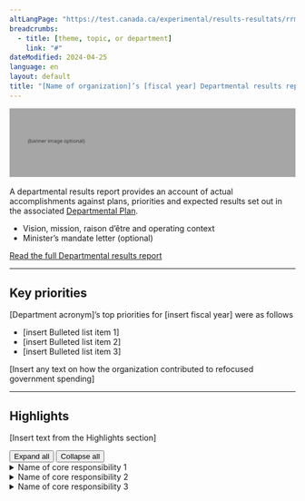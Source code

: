 ```yaml
---
altLangPage: "https://test.canada.ca/experimental/results-resultats/rrm-en-un-coup-doeil.html"
breadcrumbs:
  - title: [theme, topic, or department]
    link: "#"
dateModified: 2024-04-25
language: en
layout: default
title: "[Name of organization]’s [fiscal year] Departmental results report: At a glance"
---
```


<link rel="stylesheet" type="text/css" href="results-resultats/css/theme.min.css" />
<div class="mwsgeneric-base-html parbase section">
    <img alt="" class="img-responsive center-block mrgn-tp-lg mrgn-bttm-lg" src="https://raw.githubusercontent.com/gc-proto/experimental/master/results-resultats/banner.png">
  <p>A departmental results report provides an account of actual accomplishments against plans, priorities and expected results set out in the associated <a href="https://test.canada.ca/experimental/departmental-plans-ministeriels/dp-at-glance.html">Departmental Plan</a>.</p>
<ul>
    <li>Vision, mission, raison d&#8217;être and operating context</li>
    <li>Minister’s mandate letter (optional)</li>
  </ul> 

 
  <div class="clearfix"></div>
  <section class="mrgn-tp-lg">
    <p><a href="https://test.canada.ca/experimental/results-resultats/drr-full-page.html" class="btn btn-primary btn-lg">Read the full Departmental results report</a></p>
  </section>
  <hr>
  <section class="mrgn-bttm-lg mrgn-tp-lg">
    <h2>Key priorities</h2>
    <p>[Department acronym]’s top priorities for [insert fiscal year] were as follows</p>
    <ul>
      <li>[insert Bulleted list item 1]</li>
      <li>[insert Bulleted list item 2]</li>
      <li>[insert Bulleted list item 3]</li>
    </ul>
    <p>[Insert any text on how the organization contributed to refocused government spending]</p>
  </section>
  <hr>
  <section class="mrgn-bttm-lg mrgn-tp-lg">
    <h2>Highlights</h2>
    <p>[Insert text from the Highlights section]</p>
   <section id="cores"> <div class="btn-group mrgn-bttm-md">
<button type="button" class="btn btn-default wb-toggle" data-toggle="{&quot;selector&quot;: &quot;details&quot;, &quot;parent&quot;: &quot;#cores&quot;, &quot;type&quot;: &quot;on&quot;}">Expand all</button>
<button type="button" class="btn btn-default wb-toggle" data-toggle="{&quot;selector&quot;: &quot;details&quot;, &quot;parent&quot;: &quot;#cores&quot;, &quot;type&quot;: &quot;off&quot;}">Collapse all</button>
</div>
      <details class="brdr-tp brdr-rght brdr-bttm brdr-lft">
        <summary class="wb-toggle" data-toggle='{"print":"on"}'>Name of core responsibility 1</summary>
        <section>
            <p><strong>Actual spending:</strong> [Insert amount]</p>
            <p><strong>Actual human resources:</strong> [Insert number]</p>
            <p><strong>Results: What we achieved:</strong></p>
              <ul>
                <li>[insert Bulleted list  item 1]</li>
                <li>[insert Bulleted list  item 2]</li>
                <li>[insert Bulleted list  item 3]</li>
              </ul>
        <p>More information about [name of core responsibility] [hyperlink to full plan, core responsibility 1, progress on results section] can be found in the ‘Results: What we achieved” section of the full departmental results report.</p> </section>
      </details>
      <details class="brdr-tp brdr-rght brdr-bttm brdr-lft">
        <summary class="wb-toggle" data-toggle='{"print":"on"}'>Name of core responsibility 2</summary>
        <section>
            <p><strong>Actual spending:</strong> [Insert amount]</p>
            <p><strong>Actual human resources:</strong> [Insert number]</p>
            <p><strong>Results: What we achieved:</strong></p>
              <ul>
                <li>[insert Bulleted list  item 1]</li>
                <li>[insert Bulleted list  item 2]</li>
                <li>[insert Bulleted list  item 3]</li>
              </ul>
        <p>More information about [name of core responsibility] [hyperlink to full plan, core responsibility 2, progress on results section] can be found in the ‘Results: What we achieved” section of the full departmental results report.</p> </section>
      </details>
      <details class="brdr-tp brdr-rght brdr-bttm brdr-lft">
        <summary class="wb-toggle" data-toggle='{"print":"on"}'>Name of core responsibility 3</summary>
        <section>
            <p><strong>Actual spending:</strong> [Insert amount]</p>
            <p><strong>Actual human resources:</strong> [Insert number]</p>
            <p><strong>Departmental results achieved:</strong></p>
              <ul>
                <li>[insert Bulleted list  item 1]</li>
                <li>[insert Bulleted list  item 2]</li>
                <li>[insert Bulleted list  item 3]</li>
              </ul>
        <p>MMore information about [name of core responsibility] [hyperlink to full plan, core responsibility 3, progress on results section] can be found in the ‘Results: What we achieved” section of the full departmental results report.</p> </section>
      </details>
    </section>
  </section>
</div>
